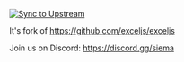 [![Sync to Upstream](https://github.com/SiemaTeam/spreadsheets/actions/workflows/sync.yml/badge.svg)](https://github.com/SiemaTeam/spreadsheets/actions/workflows/sync.yml)

It's fork of https://github.com/exceljs/exceljs

Join us on Discord: https://discord.gg/siema



